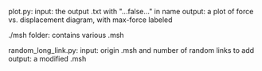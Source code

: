 plot.py:
	input: the output .txt with "...false..." in name
	output: a plot of force vs. displacement diagram, with max-force labeled

./msh folder:
	contains various .msh

random_long_link.py:
	input: origin .msh and number of random links to add
	output: a modified .msh


